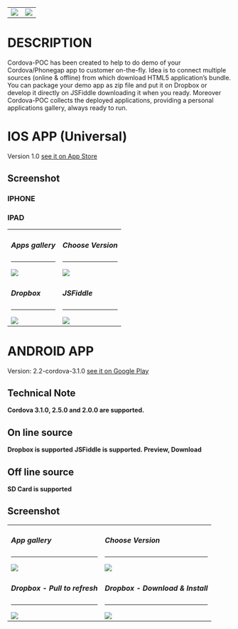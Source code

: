 <table>

<tr>
<td>
 <img src="https://raw.github.com/bsorrentino/cordova-poc/master/src/site/hi-res-icon2@512.png">
</td>
<td>
 <img src="https://raw.github.com/bsorrentino/cordova-poc/master/src/site/hi-res-icon@512.png">
</td>
</tr>

</table>


# DESCRIPTION

Cordova-POC has been created to help to do demo of your Cordova/Phonegap app to customer on-the-fly. Idea is to connect multiple sources (online & offline) from which download HTML5 application’s bundle. You can package your demo app as zip file and put it on Dropbox or develop it directly on JSFiddle downloading it when you ready. Moreover Cordova-POC collects the deployed applications, providing a personal applications gallery, always ready to run.

# IOS APP (Universal)

 Version 1.0 [see it on App Store](https://itunes.apple.com/us/app/cordova-poc/id791375853?l=it&ls=1&mt=8)
 
## Screenshot

### IPHONE

<!--
<table>

<tr>
<td>
 <h5>App gallery</h5><hr>	
 <img src="https://raw.github.com/bsorrentino/cordova-poc/master/src/site/android-app.png">
</td>

<td>
 <h5>Choose Version</h5><hr>	
 <img src="https://raw.github.com/bsorrentino/cordova-poc/master/src/site/android-select-version.png">
</td>
</tr>

</tr>

<tr>

<td>
 <h5>Dropbox - Pull to refresh</h5><hr>	
 <img src="https://raw.github.com/bsorrentino/cordova-poc/master/src/site/android-dbox-02.png">
</td>
<td>
 <h5>Dropbox - Download & Install</h5><hr>	
 <img src="https://raw.github.com/bsorrentino/cordova-poc/master/src/site/android-dbox-03.png">
</td>
</tr>

</table>
-->

### IPAD
<table>

<tr>
<td>
 <h5>Apps gallery</h5><hr>	
 <img src="https://raw.github.com/bsorrentino/cordova-poc/master/src/site/IPad-Screenshot-1.png">
</td>

<td>
 <h5>Choose Version</h5><hr>	
 <img src="https://raw.github.com/bsorrentino/cordova-poc/master/src/site/IPad-Screenshot-5.png">
</td>
</tr>

<tr>
<td>
 <h5>Dropbox</h5><hr>	
 <img src="https://raw.github.com/bsorrentino/cordova-poc/master/src/site/IPad-Screenshot-2.png">
</td>

<td>
 <h5>JSFiddle</h5><hr>	
 <img src="https://raw.github.com/bsorrentino/cordova-poc/master/src/site/IPad-Screenshot-3.png">
</td>
</tr>
</table>

# ANDROID APP 

 Version: 2.2-cordova-3.1.0 [see it on Google Play](https://play.google.com/store/apps/details?id=org.bsc)

## Technical Note

<b>Cordova 3.1.0, 2.5.0 and 2.0.0 are supported. </b>

## On line source

<b>Dropbox is supported</b>
<b>JSFiddle is supported. Preview, Download</b>

## Off line source

<b>SD Card is supported</b>

## Screenshot

<table>

<tr>
<td>
 <h5>App gallery</h5><hr>	
 <img src="https://raw.github.com/bsorrentino/cordova-poc/master/src/site/android-app.png">
</td>

<td>
 <h5>Choose Version</h5><hr>	
 <img src="https://raw.github.com/bsorrentino/cordova-poc/master/src/site/android-select-version.png">
</td>
</tr>

<!--
<td>
 <h5>About/Help</h5><hr>	
 <img src="https://raw.github.com/bsorrentino/cordova-poc/master/src/site/android-info.png">
</td>
</tr>
-->

<tr>
<td>
 <h5>Dropbox - Pull to refresh</h5><hr>	
 <img src="https://raw.github.com/bsorrentino/cordova-poc/master/src/site/android-dbox-02.png">
</td>
<td>
 <h5>Dropbox - Download & Install</h5><hr>	
 <img src="https://raw.github.com/bsorrentino/cordova-poc/master/src/site/android-dbox-03.png">
</td>
</tr>
</table>

